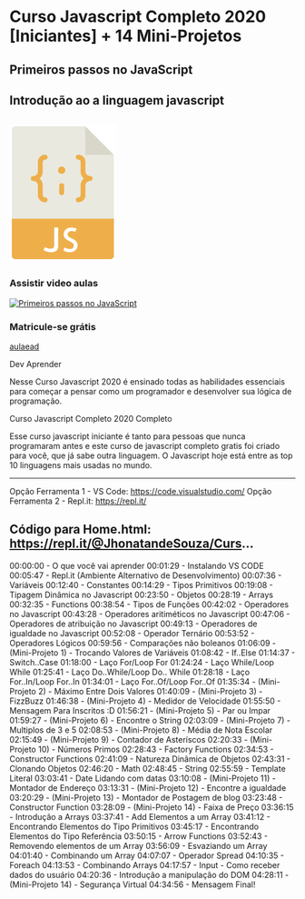 # Curso Javascript Completo 2020 [Iniciantes] + 14 Mini-Projetos
## Primeiros passos no JavaScript

Introdução ao a linguagem javascript
---------------------------------------------------------------------------------------------------

![JAVASCRIPT](https://github.com/allanbmartins/Curso-Javascript-Completo-2020-/blob/master/Icone_javascript.gif)
---------------------------------------------------------------------------------------------------

### Assistir video aulas
[![Primeiros passos no JavaScript](http://img.youtube.com/vi/i6Oi-YtXnAU/0.jpg)](http://www.youtube.com/watch?v=i6Oi-YtXnAU "Curso Javascript Completo 2020 [Iniciantes] + 14 Mini-Projetos")

### Matricule-se grátis
[aulaead](https://youtu.be/i6Oi-YtXnAU)

Dev Aprender

Nesse Curso Javascript 2020 é ensinado todas as habilidades essenciais para começar a pensar como um programador e desenvolver sua lógica de programação.

Curso Javascript Completo 2020 Completo

Esse curso javascript iniciante é tanto para pessoas que nunca programaram antes e este curso de javascript completo gratis foi criado para você, que já sabe outra linguagem.
O Javascript hoje está entre as top 10 linguagens mais usadas no mundo.

---------------------------------------------------------------------------------------------------
Opção Ferramenta 1 - VS Code: https://code.visualstudio.com/
Opção Ferramenta 2 - Repl.it: https://repl.it/

Código para Home.html: https://repl.it/@JhonatandeSouza/Curs...
---------------------------------------------------------------------------------------------------
00:00:00 - O que você vai aprender
00:01:29 - Instalando VS CODE
00:05:47 - Repl.it (Ambiente Alternativo de Desenvolvimento)
00:07:36 - Variáveis
00:12:40 - Constantes
00:14:29 - Tipos Primitivos
00:19:08 - Tipagem Dinâmica no Javascript
00:23:50 - Objetos
00:28:19 - Arrays
00:32:35 - Functions
00:38:54 - Tipos de Funções
00:42:02 - Operadores no Javascript
00:43:28 - Operadores aritiméticos no Javascript
00:47:06 - Operadores de atribuição no Javascript
00:49:13 - Operadores de igualdade no Javascript
00:52:08 - Operador Ternário
00:53:52 - Operadores Lógicos
00:59:56 - Comparações não boleanos
01:06:09 - (Mini-Projeto 1) - Trocando Valores de Variáveis
01:08:42 - If..Else
01:14:37 - Switch..Case
01:18:00 - Laço For/Loop For
01:24:24 - Laço While/Loop While
01:25:41 - Laço Do..While/Loop Do.. While
01:28:18 - Laço For..In/Loop For..In
01:34:01 - Laço For..Of/Loop For..Of
01:35:34 - (Mini-Projeto 2) - Máximo Entre Dois Valores
01:40:09 - (Mini-Projeto 3) - FizzBuzz
01:46:38 - (Mini-Projeto 4) - Medidor de Velocidade
01:55:50 - Mensagem Para Inscritos :D
01:56:21 - (Mini-Projeto 5) - Par ou Impar
01:59:27 - (Mini-Projeto 6) - Encontre o String
02:03:09 - (Mini-Projeto 7) - Multiplos de 3 e 5
02:08:53 - (Mini-Projeto 8) - Média de Nota Escolar
02:15:49 - (Mini-Projeto 9) - Contador de Asteríscos
02:20:33 - (Mini-Projeto 10) - Números Primos
02:28:43 - Factory Functions
02:34:53 - Constructor Functions
02:41:09 - Natureza Dinâmica de Objetos
02:43:31 - Clonando Objetos
02:46:20 - Math
02:48:45 - String
02:55:59 - Template Literal
03:03:41 - Date Lidando com datas
03:10:08 - (Mini-Projeto 11) - Montador de Endereço
03:13:31 - (Mini-Projeto 12) - Encontre a igualdade
03:20:29 - (Mini-Projeto 13) - Montador de Postagem de blog
03:23:48 - Constructor Function
03:28:09 - (Mini-Projeto 14) - Faixa de Preço
03:36:15 - Introdução a Arrays
03:37:41 - Add Elementos a um Array
03:41:12 - Encontrando Elementos do Tipo Primitivos
03:45:17 - Encontrando Elementos do Tipo Referência
03:50:15 - Arrow Functions
03:52:43 - Removendo elementos de um Array
03:56:09 - Esvaziando um Array
04:01:40 - Combinando um Array
04:07:07 - Operador Spread
04:10:35 - Foreach
04:13:53 - Combinando Arrays
04:17:57 - Input - Como receber dados do usuário
04:20:36 - Introdução a manipulação do DOM
04:28:11 - (Mini-Projeto 14) - Segurança Virtual
04:34:56 - Mensagem Final!
